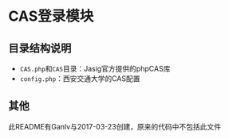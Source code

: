 # CAS登录模块

## 目录结构说明

* `CAS.php`和`CAS`目录：Jasig官方提供的phpCAS库
* `config.php`：西安交通大学的CAS配置

## 其他

此README有Ganlv与2017-03-23创建，原来的代码中不包括此文件
